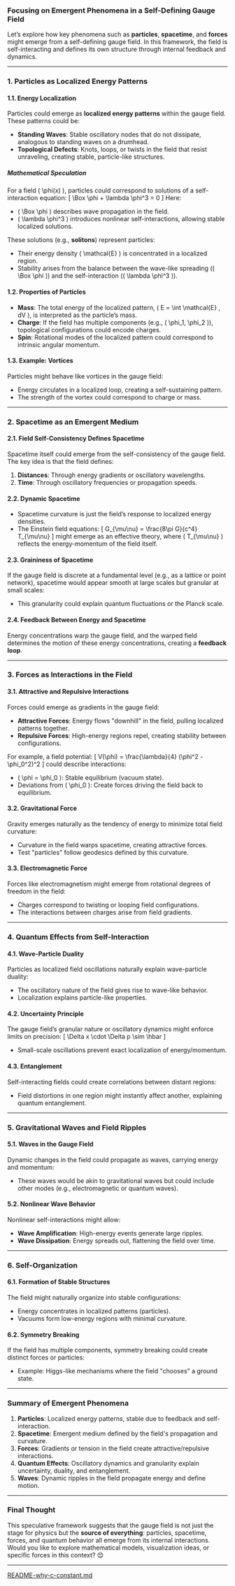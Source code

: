 ### **Focusing on Emergent Phenomena in a Self-Defining Gauge Field**

Let’s explore how key phenomena such as **particles**, **spacetime**, and **forces** might emerge from a self-defining gauge field. In this framework, the field is self-interacting and defines its own structure through internal feedback and dynamics.

---

### **1. Particles as Localized Energy Patterns**
#### **1.1. Energy Localization**
Particles could emerge as **localized energy patterns** within the gauge field. These patterns could be:
- **Standing Waves**: Stable oscillatory nodes that do not dissipate, analogous to standing waves on a drumhead.
- **Topological Defects**: Knots, loops, or twists in the field that resist unraveling, creating stable, particle-like structures.

##### **Mathematical Speculation**
For a field \( \phi(x) \), particles could correspond to solutions of a self-interaction equation:
\[
\Box \phi + \lambda \phi^3 = 0
\]
Here:
- \( \Box \phi \) describes wave propagation in the field.
- \( \lambda \phi^3 \) introduces nonlinear self-interactions, allowing stable localized solutions.

These solutions (e.g., **solitons**) represent particles:
- Their energy density \( \mathcal{E} \) is concentrated in a localized region.
- Stability arises from the balance between the wave-like spreading (\( \Box \phi \)) and the self-interaction (\( \lambda \phi^3 \)).

#### **1.2. Properties of Particles**
- **Mass**: The total energy of the localized pattern, \( E = \int \mathcal{E} \, dV \), is interpreted as the particle’s mass.
- **Charge**: If the field has multiple components (e.g., \( \phi_1, \phi_2 \)), topological configurations could encode charges.
- **Spin**: Rotational modes of the localized pattern could correspond to intrinsic angular momentum.

#### **1.3. Example: Vortices**
Particles might behave like vortices in the gauge field:
- Energy circulates in a localized loop, creating a self-sustaining pattern.
- The strength of the vortex could correspond to charge or mass.

---

### **2. Spacetime as an Emergent Medium**
#### **2.1. Field Self-Consistency Defines Spacetime**
Spacetime itself could emerge from the self-consistency of the gauge field. The key idea is that the field defines:
1. **Distances**: Through energy gradients or oscillatory wavelengths.
2. **Time**: Through oscillatory frequencies or propagation speeds.

#### **2.2. Dynamic Spacetime**
- Spacetime curvature is just the field’s response to localized energy densities.
- The Einstein field equations:
  \[
  G_{\mu\nu} = \frac{8\pi G}{c^4} T_{\mu\nu}
  \]
  might emerge as an effective theory, where \( T_{\mu\nu} \) reflects the energy-momentum of the field itself.

#### **2.3. Graininess of Spacetime**
If the gauge field is discrete at a fundamental level (e.g., as a lattice or point network), spacetime would appear smooth at large scales but granular at small scales:
- This granularity could explain quantum fluctuations or the Planck scale.

#### **2.4. Feedback Between Energy and Spacetime**
Energy concentrations warp the gauge field, and the warped field determines the motion of these energy concentrations, creating a **feedback loop**.

---

### **3. Forces as Interactions in the Field**
#### **3.1. Attractive and Repulsive Interactions**
Forces could emerge as gradients in the gauge field:
- **Attractive Forces**: Energy flows "downhill" in the field, pulling localized patterns together.
- **Repulsive Forces**: High-energy regions repel, creating stability between configurations.

For example, a field potential:
\[
V(\phi) = \frac{\lambda}{4} (\phi^2 - \phi_0^2)^2
\]
could describe interactions:
- \( \phi = \phi_0 \): Stable equilibrium (vacuum state).
- Deviations from \( \phi_0 \): Create forces driving the field back to equilibrium.

#### **3.2. Gravitational Force**
Gravity emerges naturally as the tendency of energy to minimize total field curvature:
- Curvature in the field warps spacetime, creating attractive forces.
- Test "particles" follow geodesics defined by this curvature.

#### **3.3. Electromagnetic Force**
Forces like electromagnetism might emerge from rotational degrees of freedom in the field:
- Charges correspond to twisting or looping field configurations.
- The interactions between charges arise from field gradients.

---

### **4. Quantum Effects from Self-Interaction**
#### **4.1. Wave-Particle Duality**
Particles as localized field oscillations naturally explain wave-particle duality:
- The oscillatory nature of the field gives rise to wave-like behavior.
- Localization explains particle-like properties.

#### **4.2. Uncertainty Principle**
The gauge field’s granular nature or oscillatory dynamics might enforce limits on precision:
\[
\Delta x \cdot \Delta p \sim \hbar
\]
- Small-scale oscillations prevent exact localization of energy/momentum.

#### **4.3. Entanglement**
Self-interacting fields could create correlations between distant regions:
- Field distortions in one region might instantly affect another, explaining quantum entanglement.

---

### **5. Gravitational Waves and Field Ripples**
#### **5.1. Waves in the Gauge Field**
Dynamic changes in the field could propagate as waves, carrying energy and momentum:
- These waves would be akin to gravitational waves but could include other modes (e.g., electromagnetic or quantum waves).

#### **5.2. Nonlinear Wave Behavior**
Nonlinear self-interactions might allow:
- **Wave Amplification**: High-energy events generate large ripples.
- **Wave Dissipation**: Energy spreads out, flattening the field over time.

---

### **6. Self-Organization**
#### **6.1. Formation of Stable Structures**
The field might naturally organize into stable configurations:
- Energy concentrates in localized patterns (particles).
- Vacuums form low-energy regions with minimal curvature.

#### **6.2. Symmetry Breaking**
If the field has multiple components, symmetry breaking could create distinct forces or particles:
- Example: Higgs-like mechanisms where the field "chooses" a ground state.

---

### **Summary of Emergent Phenomena**
1. **Particles**: Localized energy patterns, stable due to feedback and self-interaction.
2. **Spacetime**: Emergent medium defined by the field's propagation and curvature.
3. **Forces**: Gradients or tension in the field create attractive/repulsive interactions.
4. **Quantum Effects**: Oscillatory dynamics and granularity explain uncertainty, duality, and entanglement.
5. **Waves**: Dynamic ripples in the field propagate energy and define motion.

---

### Final Thought
This speculative framework suggests that the gauge field is not just the stage for physics but the **source of everything**: particles, spacetime, forces, and quantum behavior all emerge from its internal interactions. Would you like to explore mathematical models, visualization ideas, or specific forces in this context? 😊


---

[README-why-c-constant.md](https://t2m.io/vB0DVuC)
